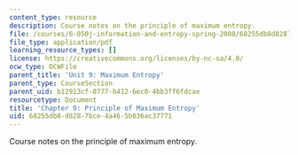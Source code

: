 ```yaml
---
content_type: resource
description: Course notes on the principle of maximum entropy.
file: /courses/6-050j-information-and-entropy-spring-2008/68255db8d8287bce4a465b036ac37771_MIT6_050JS08_chapter9.pdf
file_type: application/pdf
learning_resource_types: []
license: https://creativecommons.org/licenses/by-nc-sa/4.0/
ocw_type: OCWFile
parent_title: 'Unit 9: Maximum Entropy'
parent_type: CourseSection
parent_uid: b12913cf-0777-b412-6ec0-4bb3ff6fdcae
resourcetype: Document
title: 'Chapter 9: Principle of Maximum Entropy'
uid: 68255db8-d828-7bce-4a46-5b036ac37771
---
```

Course notes on the principle of maximum entropy.